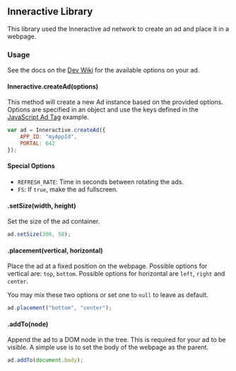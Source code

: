 ## Inneractive Library

This library used the Inneractive ad network to create an ad and place it in a webpage.

### Usage

See the docs on the [Dev Wiki](https://inneractive.jira.com/wiki/display/DevWiki/JavaScript+Ad+Tag) for the available options on your ad.

#### Inneractive.createAd(options)

This method will create a new Ad instance based on the provided options. Options are specified in an object and use the keys defined in the [JavaScript Ad Tag](https://inneractive.jira.com/wiki/display/DevWiki/JavaScript+Ad+Tag) example.

~~~javascript
var ad = Inneractive.createAd({
	APP_ID: "myAppId",
	PORTAL: 642
});
~~~

#### Special Options

- `REFRESH_RATE`: Time in seconds between rotating the ads.
- `FS`: If `true`, make the ad fullscreen.

#### .setSize(width, height)
Set the size of the ad container.

~~~javascript
ad.setSize(300, 50);
~~~ 

#### .placement(vertical, horizontal)
Place the ad at a fixed position on the webpage. Possible options for vertical are: `top`, `bottom`. Possible options for horizontal are `left`, `right` and `center`.

You may mix these two options or set one to `null` to leave as default.

~~~javascript
ad.placement("bottom", "center");
~~~

#### .addTo(node)
Append the ad to a DOM node in the tree. This is required for your ad to be visible. A simple use is to set the body of the webpage as the parent.

~~~javascript
ad.addTo(document.body);
~~~
